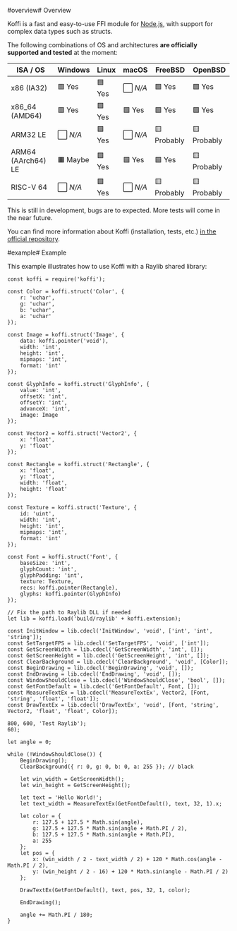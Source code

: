 <!-- Title: koromix.dev — Koffi
     Menu: Koffi
     Created: 2022-05-16 -->

#overview# Overview

Koffi is a fast and easy-to-use FFI module for [Node.js](https://nodejs.org/), with support for complex data types such as structs.

The following combinations of OS and architectures __are officially supported and tested__ at the moment:

ISA / OS           | Windows     | Linux    | macOS       | FreeBSD     | OpenBSD
------------------ | ----------- | -------- | ----------- | ----------- | --------
x86 (IA32)         | 🟩 Yes      | 🟩 Yes   | ⬜️ *N/A*    | 🟩 Yes      | 🟩 Yes
x86_64 (AMD64)     | 🟩 Yes      | 🟩 Yes   | 🟩 Yes      | 🟩 Yes      | 🟩 Yes
ARM32 LE           | ⬜️ *N/A*    | 🟩 Yes   | ⬜️ *N/A*    | 🟨 Probably | 🟨 Probably
ARM64 (AArch64) LE | 🟧 Maybe    | 🟩 Yes   | 🟩 Yes      | 🟩 Yes      | 🟨 Probably
RISC-V 64          | ⬜️ *N/A*    | 🟩 Yes   | ⬜️ *N/A*    | 🟨 Probably | 🟨 Probably

This is still in development, bugs are to expected. More tests will come in the near future.

You can find more information about Koffi (installation, tests, etc.) [in the official repository](https://github.com/Koromix/luigi/tree/master/koffi).

#example# Example

This example illustrates how to use Koffi with a Raylib shared library:

    const koffi = require('koffi');

    const Color = koffi.struct('Color', {
        r: 'uchar',
        g: 'uchar',
        b: 'uchar',
        a: 'uchar'
    });

    const Image = koffi.struct('Image', {
        data: koffi.pointer('void'),
        width: 'int',
        height: 'int',
        mipmaps: 'int',
        format: 'int'
    });

    const GlyphInfo = koffi.struct('GlyphInfo', {
        value: 'int',
        offsetX: 'int',
        offsetY: 'int',
        advanceX: 'int',
        image: Image
    });

    const Vector2 = koffi.struct('Vector2', {
        x: 'float',
        y: 'float'
    });

    const Rectangle = koffi.struct('Rectangle', {
        x: 'float',
        y: 'float',
        width: 'float',
        height: 'float'
    });

    const Texture = koffi.struct('Texture', {
        id: 'uint',
        width: 'int',
        height: 'int',
        mipmaps: 'int',
        format: 'int'
    });

    const Font = koffi.struct('Font', {
        baseSize: 'int',
        glyphCount: 'int',
        glyphPadding: 'int',
        texture: Texture,
        recs: koffi.pointer(Rectangle),
        glyphs: koffi.pointer(GlyphInfo)
    });

    // Fix the path to Raylib DLL if needed
    let lib = koffi.load('build/raylib' + koffi.extension);

    const InitWindow = lib.cdecl('InitWindow', 'void', ['int', 'int', 'string']);
    const SetTargetFPS = lib.cdecl('SetTargetFPS', 'void', ['int']);
    const GetScreenWidth = lib.cdecl('GetScreenWidth', 'int', []);
    const GetScreenHeight = lib.cdecl('GetScreenHeight', 'int', []);
    const ClearBackground = lib.cdecl('ClearBackground', 'void', [Color]);
    const BeginDrawing = lib.cdecl('BeginDrawing', 'void', []);
    const EndDrawing = lib.cdecl('EndDrawing', 'void', []);
    const WindowShouldClose = lib.cdecl('WindowShouldClose', 'bool', []);
    const GetFontDefault = lib.cdecl('GetFontDefault', Font, []);
    const MeasureTextEx = lib.cdecl('MeasureTextEx', Vector2, [Font, 'string', 'float', 'float']);
    const DrawTextEx = lib.cdecl('DrawTextEx', 'void', [Font, 'string', Vector2, 'float', 'float', Color]);

    800, 600, 'Test Raylib');
    60);

    let angle = 0;

    while (!WindowShouldClose()) {
        BeginDrawing();
        ClearBackground({ r: 0, g: 0, b: 0, a: 255 }); // black

        let win_width = GetScreenWidth();
        let win_height = GetScreenHeight();

        let text = 'Hello World!';
        let text_width = MeasureTextEx(GetFontDefault(), text, 32, 1).x;

        let color = {
            r: 127.5 + 127.5 * Math.sin(angle),
            g: 127.5 + 127.5 * Math.sin(angle + Math.PI / 2),
            b: 127.5 + 127.5 * Math.sin(angle + Math.PI),
            a: 255
        };
        let pos = {
            x: (win_width / 2 - text_width / 2) + 120 * Math.cos(angle - Math.PI / 2),
            y: (win_height / 2 - 16) + 120 * Math.sin(angle - Math.PI / 2)
        };

        DrawTextEx(GetFontDefault(), text, pos, 32, 1, color);

        EndDrawing();

        angle += Math.PI / 180;
    }
